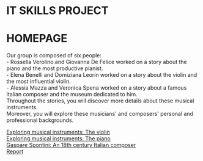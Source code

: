 
<html>
  <head>
	<h1>IT SKILLS PROJECT</h1>
  </head>
<body>
<h1>HOMEPAGE</h1>
<p>
  Our group is composed of six people: <br>
  - Rossella Verolino and Giovanna De Felice worked on a story about the piano and the most productive pianist. <br>
  - Elena Benelli and Domiziana Leorin worked on a story about the violin and the most influential violin. <br>
  - Alessia Mazza and Veronica Spena worked on a story about a famous Italian composer and the museum dedicated to him. <br>
  Throughout the stories, you will discover more details about these musical instruments. <br>
  Moreover, you will explore these musicians' and composers' personal and professional backgrounds. <br>
</p>
 
<a href="ITskills/articles/Violin.html">Exploring musical instruments: The violin</a> <br>
<a href="ITskills/articles/Piano.html">Exploring musical instruments: The piano</a> <br>
<a href="ITskills/articles/GaspareSpontini.html">Gaspare Spontini: An 18th century Italian composer</a> <br>
<a href="ITskills/Report.html">Report</a>

</body>
</html>
